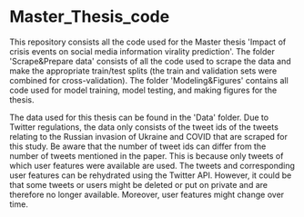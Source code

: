 # Master_Thesis_code

This repository consists all the code used for the Master thesis 'Impact of crisis events on social media information virality
prediction'. The folder 'Scrape&Prepare data' consists of all the code used to scrape the data and make the appropriate train/test splits (the train and validation sets were combined for cross-validation). The folder 'Modeling&Figures' contains all code used for model training, model testing, and making figures for the thesis. 

The data used for this thesis can be found in the 'Data' folder. Due to Twitter regulations, the data only consists of the tweet ids of the tweets relating to the Russian invasion of Ukraine and COVID that are scraped for this study. Be aware that the number of tweet ids can differ from the number of tweets mentioned in the paper. This is because only tweets of which user features were available are used. The tweets and corresponding user features can be rehydrated using the Twitter API. However, it could be that some tweets or users might be deleted or put on private and are therefore no longer available. Moreover, user features might change over time. 
